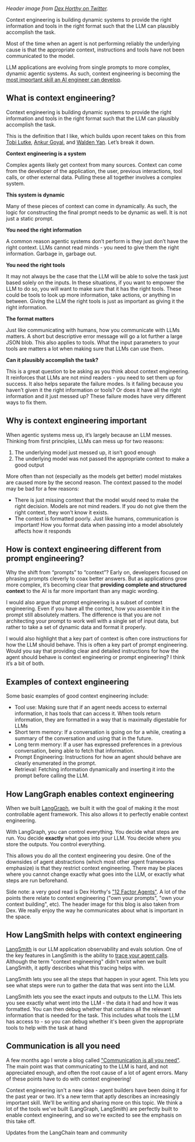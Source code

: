 *Header image from* [*Dex Horthy on Twitter*](https://x.com/dexhorthy/status/1933283008863482067?ref=blog.langchain.com)*.*

Context engineering is building dynamic systems to provide the right information and tools in the right format such that the LLM can plausibly accomplish the task.

Most of the time when an agent is not performing reliably the underlying cause is that the appropriate context, instructions and tools have not been communicated to the model.

LLM applications are evolving from single prompts to more complex, dynamic agentic systems. As such, context engineering is becoming the [most important skill an AI engineer can develop](https://cognition.ai/blog/dont-build-multi-agents?ref=blog.langchain.com#a-theory-of-building-long-running-agents).

## What is context engineering?

Context engineering is building dynamic systems to provide the right information and tools in the right format such that the LLM can plausibly accomplish the task.

This is the definition that I like, which builds upon recent takes on this from [Tobi Lutke](https://x.com/tobi/status/1935533422589399127?ref=blog.langchain.com), [Ankur Goyal](https://x.com/ankrgyl/status/1913766591910842619?ref=blog.langchain.com), and [Walden Yan](https://cognition.ai/blog/dont-build-multi-agents?ref=blog.langchain.com). Let’s break it down.

**Context engineering is a system**

Complex agents likely get context from many sources. Context can come from the developer of the application, the user, previous interactions, tool calls, or other external data. Pulling these all together involves a complex system.

**This system is dynamic**

Many of these pieces of context can come in dynamically. As such, the logic for constructing the final prompt needs to be dynamic as well. It is not just a static prompt.

**You need the right information**

A common reason agentic systems don’t perform is they just don’t have the right context. LLMs cannot read minds - you need to give them the right information. Garbage in, garbage out.

**You need the right tools**

It may not always be the case that the LLM will be able to solve the task just based solely on the inputs. In these situations, if you want to empower the LLM to do so, you will want to make sure that it has the right tools. These could be tools to look up more information, take actions, or anything in between. Giving the LLM the right tools is just as important as giving it the right information.

**The format matters**

Just like communicating with humans, how you communicate with LLMs matters. A short but descriptive error message will go a lot further a large JSON blob. This also applies to tools. What the input parameters to your tools are matters a lot when making sure that LLMs can use them.

**Can it plausibly accomplish the task?**

This is a great question to be asking as you think about context engineering. It reinforces that LLMs are not mind readers - you need to set them up for success. It also helps separate the failure modes. Is it failing because you haven’t given it the right information or tools? Or does it have all the right information and it just messed up? These failure modes have very different ways to fix them.

## Why is context engineering important

When agentic systems mess up, it’s largely because an LLM messes. Thinking from first principles, LLMs can mess up for two reasons:

1. The underlying model just messed up, it isn’t good enough
2. The underlying model was not passed the appropriate context to make a good output

More often than not (especially as the models get better) model mistakes are caused more by the second reason. The context passed to the model may be bad for a few reasons:

* There is just missing context that the model would need to make the right decision. Models are not mind readers. If you do not give them the right context, they won’t know it exists.
* The context is formatted poorly. Just like humans, communication is important! How you format data when passing into a model absolutely affects how it responds

## How is context engineering different from prompt engineering?

Why the shift from “prompts” to “context”? Early on, developers focused on phrasing prompts cleverly to coax better answers. But as applications grow more complex, it’s becoming clear that **providing complete and structured context** to the AI is far more important than any magic wording.

I would also argue that prompt engineering is a subset of context engineering. Even if you have all the context, how you assemble it in the prompt still absolutely matters. The difference is that you are not architecting your prompt to work well with a single set of input data, but rather to take a set of dynamic data and format it properly.

I would also highlight that a key part of context is often core instructions for how the LLM should behave. This is often a key part of prompt engineering. Would you say that providing clear and detailed instructions for how the agent should behave is context engineering or prompt engineering? I think it’s a bit of both.

## Examples of context engineering

Some basic examples of good context engineering include:

* Tool use: Making sure that if an agent needs access to external information, it has tools that can access it. When tools return information, they are formatted in a way that is maximally digestable for LLMs
* Short term memory: If a conversation is going on for a while, creating a summary of the conversation and using that in the future.
* Long term memory: If a user has expressed preferences in a previous conversation, being able to fetch that information.
* Prompt Engineering: Instructions for how an agent should behave are clearly enumerated in the prompt.
* Retrieval: Fetching information dynamically and inserting it into the prompt before calling the LLM.

## How LangGraph enables context engineering

When we built [LangGraph](https://github.com/langchain-ai/langgraph?ref=blog.langchain.com), we built it with the goal of making it the most controllable agent framework. This also allows it to perfectly enable context engineering.

With LangGraph, you can control everything. You decide what steps are run. You decide **exactly** what goes into your LLM. You decide where you store the outputs. You control everything.

This allows you do all the context engineering you desire. One of the downsides of agent abstractions (which most other agent frameworks emphasize) is that they restrict context engineering. There may be places where you cannot change exactly what goes into the LLM, or exactly what steps are run beforehand.

Side note: a very good read is Dex Horthy's ["12 Factor Agents"](https://github.com/humanlayer/12-factor-agents?ref=blog.langchain.com). A lot of the points there relate to context engineering ("own your prompts", "own your context building", etc). The header image for this blog is also taken from Dex. We really enjoy the way he communicates about what is important in the space.

## How LangSmith helps with context engineering

[LangSmith](https://smith.langchain.com/?ref=blog.langchain.com) is our LLM application observability and evals solution. One of the key features in LangSmith is the ability to [trace your agent calls](https://docs.smith.langchain.com/observability/tutorials/observability?ref=blog.langchain.com). Although the term "context engineering" didn't exist when we built LangSmith, it aptly describes what this tracing helps with.

LangSmith lets you see all the steps that happen in your agent. This lets you see what steps were run to gather the data that was sent into the LLM.

LangSmith lets you see the exact inputs and outputs to the LLM. This lets you see exactly what went into the LLM - the data it had and how it was formatted. You can then debug whether that contains all the relevant information that is needed for the task. This includes what tools the LLM has access to - so you can debug whether it's been given the appropriate tools to help with the task at hand

## Communication is all you need

A few months ago I wrote a blog called ["Communication is all you need"](https://blog.langchain.com/communication-is-all-you-need/). The main point was that communicating to the LLM is hard, and not appreciated enough, and often the root cause of a lot of agent errors. Many of these points have to do with context engineering!

Context engineering isn't a new idea - agent builders have been doing it for the past year or two. It's a new term that aptly describes an increasingly important skill. We'll be writing and sharing more on this topic. We think a lot of the tools we've built (LangGraph, LangSmith) are perfectly built to enable context engineering, and so we're excited to see the emphasis on this take off.

Updates from the LangChain team and community